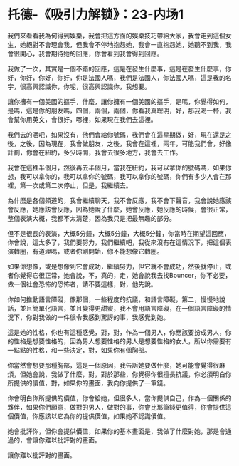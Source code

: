 # 托德-《吸引力解锁》：23-内场1

我們來看看我為何得到娛樂，我會把這方面的娛樂技巧帶給大家，我會走到這個女生，她絕對不會理會我，但我會不停地抱怨她，我會一直抱怨她，她聽不到我，我會很開心，我會期待她的回應，你會看到我會得到回應。

我做了一次，其實是一個不錯的回應，這是在發生什麼事，這是在發生什麼事，你好，你好，你好，你好，你是法國人嗎，我們是法國人，你法國人嗎，這是我的名字，很高興認識你，你呢，很高興認識你，我想要。

讓你擁有一個美國的摳手，什麼，讓你擁有一個美國的摳手，是嗎，你覺得如何，是嗎，這是你的朋友嗎，四個，兩個，兩個，你看我真聰明，好，那我喝一杯，我會幫你用英文，會很好，哪裡，如果現在我們去這裡。

我們去的酒吧，如果沒有，他們會給你號碼，我們會在這星期做，好，現在還是之後，之後，因為現在，我會做朋友，之後，我會在這裡，兩年，可能我們會，好像計劃，你會在紐約，多少時間，我會去很多地方，我會去工作。

我會在這裡半個月，然後再去半個月，當我在紐約，我可以拿你的號碼嗎，如果你想，我可以拿你的，我可以拿你的號碼，我可以拿你的號碼，你們有多少人會在那裡，第一次或第二次停止，但是，我繼續去。

為什麼是各個頻道的，我會繼續聊天，我不會反應，我不會下聲音，我會說她應該會反應，她應該會反應，因為她說了什麼，她會反應，她反應的時候，會很正常，整個表演大概，我都不太清楚，因為我只是把最無趣的部分。

但不是很長的表演，大概5分鐘，大概5分鐘，大概5分鐘，你當時在期望這回應，你會說，這太多了，我們要努力，我們繼續吧，我從來沒有在這情況下，把這個表演轉圈，有道理嗎，或者你剛開始，你不能想像它轉圈。

如果你想像，或是想像到它會成功，繼續努力，但它就不會成功，然後就停止，或者你覺得它很正常，她會說，不，真的，走，她會說我去找Bouncer，你不必要，做一個社會恐怖的恐怖者，請不要這樣，對，他先說。

你如何推動語言障礙，像那個，一些程度的抗議，和語言障礙，第二，慢慢地說話，並且簡單化語言，並且變得更甜蜜，我不會用語言障礙，在一個語言障礙的情況下，你對我做的一件很令我感到驚訝的事，我感覺到她。

這是她的性格，你也有這種感覺，對，對，作為一個男人，你應該要扮成男人，你的性格是想要性格的，因為男人想要性格的男人是想要性格的女人，所以你需要有一點點的性格，和一些決定，對，如果你有個胸部。

你當然會想要那種胸部，這是一個原因，我告訴她要做什麼，她可能會覺得很麻煩，但她會說，我做了什麼，對，對於那些，你覺得你很擅長抗議，你必須明白你所提供的價值，對，如果你的畫面，我向你提供了一筆錢。

你會明白你所提供的價值，你會給她，但很多人，當你提供自己，作為一個關係的夥伴，如果你們願意，做對的男人，做對的事，你會比那筆錢更值得，你會提供這個價值，你應該以它為你的提供價值，如果她不認識價值。

她會批評你，但你會提供價值，如果你的基本畫面是，我做了什麼對她，那是會通過的，會讓你難以批評對的畫面。

讓你難以批評對的畫面。